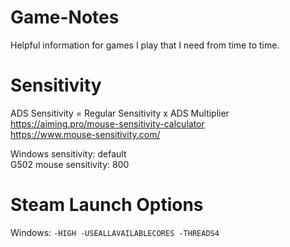 # Game-Notes
Helpful information for games I play that I need from time to time.



# Sensitivity
ADS Sensitivity = Regular Sensitivity x ADS Multiplier  
https://aiming.pro/mouse-sensitivity-calculator     
https://www.mouse-sensitivity.com/

Windows sensitivity: default    
G502 mouse sensitivity: 800 


# Steam Launch Options
<!-- Linux: `gamemoderun %command% -HIGH -USEALLAVAILABLECORES -THREADS4`   -->
Windows: `-HIGH -USEALLAVAILABLECORES -THREADS4`

